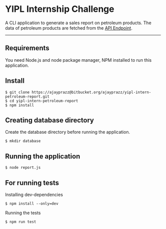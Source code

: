 # YIPL Internship Challenge

A CLI application to generate a sales report on petroleum products. The data of petroleum products are fetched from the [API Endpoint](https://raw.githubusercontent.com/younginnovations/internship-challenges/master/programming/petroleum-report/data.json).

---

## Requirements

You need Node.js and node package manager, NPM installed to run this application.

## Install

```
$ git clone https://ajayprazz@bitbucket.org/ajayprazz/yipl-intern-petroleum-report.git
$ cd yipl-intern-petroleum-report
$ npm install
```

## Creating database directory

Create the database directory before running the application.

```
$ mkdir database
```

## Running the application

```
$ node report.js
```

## For running tests

Installing dev-dependencies

```
$ npm install --only=dev
```

Running the tests

```
$ npm run test
```
